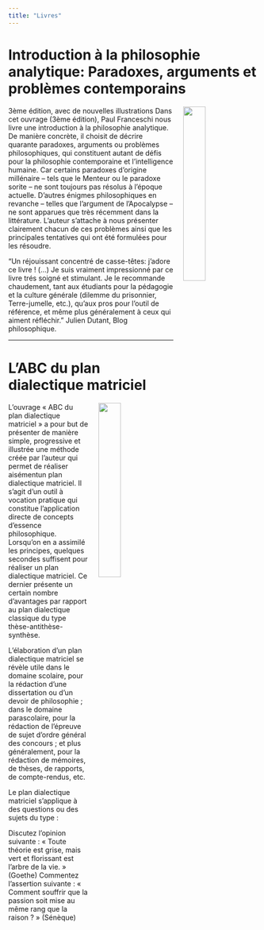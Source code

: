 ```yaml
---
title: "Livres"
---
```


# Introduction à la philosophie analytique: Paradoxes, arguments et problèmes contemporains
<img align="right" width="30%" src="/images/cover-intro-phi3-fr.jpg" style="margin-left: 20px;">

3ème édition, avec de nouvelles illustrations
Dans cet ouvrage (3ème édition), Paul Franceschi nous livre une introduction à la philosophie analytique. De manière concrète, il choisit de décrire quarante paradoxes, arguments ou problèmes philosophiques, qui constituent autant de défis pour la philosophie contemporaine et l’intelligence humaine. Car certains paradoxes d’origine millénaire – tels que le Menteur ou le paradoxe sorite – ne sont toujours pas résolus à l’époque actuelle. D’autres énigmes philosophiques en revanche – telles que l’argument de l’Apocalypse – ne sont apparues que très récemment dans la littérature. L’auteur s’attache à nous présenter clairement chacun de ces problèmes ainsi que les principales tentatives qui ont été formulées pour les résoudre.

“Un réjouissant concentré de casse-têtes: j’adore ce livre ! (…) Je suis vraiment impressionné par ce livre trés soigné et stimulant. Je le recommande chaudement, tant aux étudiants pour la pédagogie et la culture générale (dilemme du prisonnier, Terre-jumelle, etc.), qu’aux pros pour l’outil de référence, et même plus généralement à ceux qui aiment réfléchir.” Julien Dutant, Blog philosophique.
<p></p>
<hr>
<p></p>

# L’ABC du plan dialectique matriciel
<img align="right" width="30%" src="/images/cover_pdm.jpg" style="margin-left: 20px;">

L’ouvrage « ABC du plan dialectique matriciel » a pour but de présenter de manière simple, progressive et illustrée une méthode créée par l’auteur qui permet de réaliser aisémentun plan dialectique matriciel. Il s’agit d’un outil à vocation pratique qui constitue l’application directe de concepts d’essence philosophique. Lorsqu’on en a assimilé les principes, quelques secondes suffisent pour réaliser un plan dialectique matriciel. Ce dernier présente un certain nombre d’avantages par rapport au plan dialectique classique du type thèse-antithèse-synthèse.

L’élaboration d’un plan dialectique matriciel se révèle utile dans le domaine scolaire, pour la rédaction d’une dissertation ou d’un devoir de philosophie ; dans le domaine parascolaire, pour la rédaction de l’épreuve de sujet d’ordre général des concours ; et plus généralement, pour la rédaction de mémoires, de thèses, de rapports, de compte-rendus, etc.

Le plan dialectique matriciel s’applique à des questions ou des sujets du type :

Discutez l’opinion suivante : « Toute théorie est grise, mais vert et florissant est l’arbre de la vie. » (Goethe)
Commentez l’assertion suivante : « Comment souffrir que la passion soit mise au même rang que la raison ? » (Sénèque)
